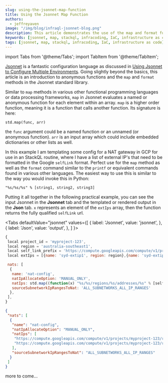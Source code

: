 ```yaml
---
slug: using-the-jsonnet-map-function
title: Using the Jsonnet Map Function
authors:	
  - jeffreyaven
image: "/img/blog/infraql-jsonnet-blog.png"
description: This article demonstrates the use of the map and format functions in the Jsonnet standard library.
keywords: [jsonnet, map, stackql, infracoding, IaC, infrastructure as code]
tags: [jsonnet, map, stackql, infracoding, IaC, infrastructure as code]
---
```


import Tabs from '@theme/Tabs';
import TabItem from '@theme/TabItem';

<head>
<meta name="author" content="Jeffrey Aven" />
</head>

[Jsonnet](https://jsonnet.org/) is a fantastic configuration language as discussed in [Using Jsonnet to Configure Multiple Environments](https://cloudywithachanceofbigdata.com/using-jsonnet-to-configure-multiple-environments/).  Going slightly beyond the basics, this article is an introduction to anonymous functions and the `map` and `format` methods in the Jsonnet standard library.  

Similar to `map` methods in various other functional programming languages or data processing frameworks, `map` in Jsonnet evaluates a named or anonymous function for each element within an array.  `map` is a higher order function, meaning it is a function that calls another function.  Its signature is here:  

```
std.map(func, arr)
```

the `func` argument could be a named function or an unnamed (or anonymous function).  `arr` is an input array which could include embedded dictionaries or other lists as well.  

In this example I am templating some config for a NAT gateway in GCP for use in an StackQL routine, where I have a list of external IP's that need to be formatted in the Google `selfLink` format.  Perfect use for the `map` method as well as the `format` command similar to the `printf` or equivalent commands found in various other languages.  The easiest way to use this is similar to the way you would invoke this in Python:  

```
"%s/%s/%s" % [string1, string2, string3]
```

Putting it all together in the following practical example, you can see the input Jsonnet in the __Jsonnet__ tab and the templated or rendered output in the __Json__ tab.  `x` represents an element of the `extIps` array, then the function returns the fully qualified `selfLink` url.  

<Tabs
  defaultValue="jsonnet"
  values={[
    { label: 'Jsonnet', value: 'jsonnet', },
    { label: 'Json', value: 'output', },
  ]
}>
<TabItem value="jsonnet">

```jsx
{
 local project_id = 'myproject-123',
 local region = 'australia-southeast1',
 local self_link_prefix = 'https://compute.googleapis.com/compute/v1/projects/',
 local extIps = [{name: 'syd-extip1', region: region},{name: 'syd-extip2', region: region}],

 nats: [
  {
   name: 'nat-config', 
   natIpAllocateOption: 'MANUAL_ONLY', 
   natIps: std.map((function(x) "%s/%s/regions/%s/addresses/%s" % [self_link_prefix, project_id, x.region, x.name]), extIps), 
   sourceSubnetworkIpRangesToNat: 'ALL_SUBNETWORKS_ALL_IP_RANGES'
  },	
 ],
}
```

</TabItem>
<TabItem value="output">

```json
{
 "nats": [
  {
   "name": "nat-config",
   "natIpAllocateOption": "MANUAL_ONLY",
   "natIps": [
    "https://compute.googleapis.com/compute/v1/projects/myproject-123/regions/australia-southeast1/addresses/syd-extip1",
    "https://compute.googleapis.com/compute/v1/projects/myproject-123/regions/australia-southeast1/addresses/syd-extip2"
   ],
   "sourceSubnetworkIpRangesToNat": "ALL_SUBNETWORKS_ALL_IP_RANGES"
  }
 ]
}
```

</TabItem>
</Tabs>


more to come...  
